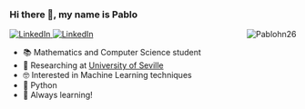 ### Hi there 👋, my name is Pablo
<a href="https://www.linkedin.com/in/pablo-davila-herrero/">
    <img alt="LinkedIn" src="https://img.shields.io/badge/linkedin%20-%230077B5.svg?&style=for-the-badge&logo=linkedin&logoColor=white"/>
</a>
<a href="https://pablodavila.eu">
    <img alt="LinkedIn" src="https://img.shields.io/static/v1?label=&message=website&color=green&style=for-the-badge&logo=apache"/>
</a>

<a href="#Pablohn26-title">
  <img src="https://github-readme-stats.vercel.app/api?username=pablo-davila&theme=vue-dark&show_icons=true&hide=stars&count_private=true" alt="Pablohn26" align="right" />
</a>

- :books: Mathematics and Computer Science student
- :office: Researching at [University of Seville](https://us.es/)
- :nerd_face: Interested in Machine Learning techniques
- :muscle: Python
- :speech_balloon: Always learning!
